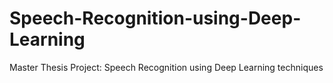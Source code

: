 # Speech-Recognition-using-Deep-Learning
Master Thesis Project: Speech Recognition using Deep Learning techniques

